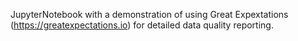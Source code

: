 JupyterNotebook with a demonstration of using Great Expextations (https://greatexpectations.io) for detailed data quality reporting.
